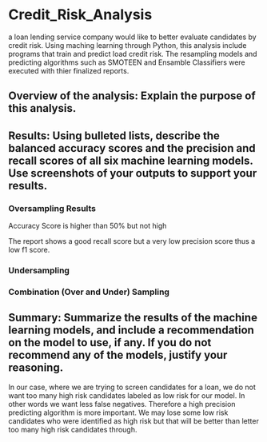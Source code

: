 # Credit_Risk_Analysis

a loan lending service company would like to better evaluate candidates by credit risk. Using maching learning through Python, this analysis include programs that train and predict load credit risk. The resampling models and predicting algorithms such as SMOTEEN and Ensamble Classifiers were executed with thier finalized reports. 

## Overview of the analysis: Explain the purpose of this analysis.

## Results: Using bulleted lists, describe the balanced accuracy scores and the precision and recall scores of all six machine learning models. Use screenshots of your outputs to support your results.

### Oversampling Results
Accuracy Score is higher than 50% but not high

The report shows a good recall score but a very low precision score thus a low f1 score. 

### Undersampling


### Combination (Over and Under) Sampling









## Summary: Summarize the results of the machine learning models, and include a recommendation on the model to use, if any. If you do not recommend any of the models, justify your reasoning.

In our case, where we are trying to screen candidates for a loan, we do not want too many high risk candidates labeled as low risk for our model. In other words we want less false negatives. Therefore a high precision predicting algorithm is more important. We may lose some low risk candidates who were identified as high risk but that will be better than letter too many high risk candidates through.  
